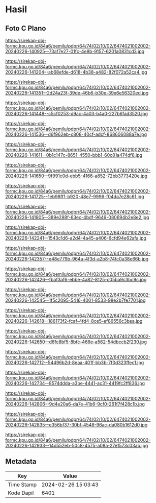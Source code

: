 # Hasil

## Foto C Plano

https://sirekap-obj-formc.kpu.go.id/84a6/pemilu/pdpr/64/74/02/10/02/6474021002002-20240226-140925--73af7e27-01fc-4e8b-9157-6201a0831cd3.jpg

https://sirekap-obj-formc.kpu.go.id/84a6/pemilu/pdpr/64/74/02/10/02/6474021002002-20240226-141204--ab68efde-d618-4b38-a482-82f072a52ca4.jpg

https://sirekap-obj-formc.kpu.go.id/84a6/pemilu/pdpr/64/74/02/10/02/6474021002002-20240226-141351--2d24a23f-39de-46b6-b30e-39e6e56320ed.jpg

https://sirekap-obj-formc.kpu.go.id/84a6/pemilu/pdpr/64/74/02/10/02/6474021002002-20240226-141448--c5cf0253-d9ac-4a03-b4a0-227b6fad3520.jpg

https://sirekap-obj-formc.kpu.go.id/84a6/pemilu/pdpr/64/74/02/10/02/6474021002002-20240226-141536--d6f962eb-c808-40cf-adcf-868606088a7e.jpg

https://sirekap-obj-formc.kpu.go.id/84a6/pemilu/pdpr/64/74/02/10/02/6474021002002-20240226-141611--0b1c147c-8651-4550-bbb1-60c81a474df8.jpg

https://sirekap-obj-formc.kpu.go.id/84a6/pemilu/pdpr/64/74/02/10/02/6474021002002-20240226-141650--9f991c0d-ebb5-4166-a852-72bb3773420e.jpg

https://sirekap-obj-formc.kpu.go.id/84a6/pemilu/pdpr/64/74/02/10/02/6474021002002-20240226-141725--1eb98ff1-b920-48e7-9996-f04da7e28c61.jpg

https://sirekap-obj-formc.kpu.go.id/84a6/pemilu/pdpr/64/74/02/10/02/6474021002002-20240226-141805--389e288f-63ec-4bdf-9649-080694b2e8e2.jpg

https://sirekap-obj-formc.kpu.go.id/84a6/pemilu/pdpr/64/74/02/10/02/6474021002002-20240226-142241--1543c1d6-a2d4-4a45-a406-6cfd94e62afa.jpg

https://sirekap-obj-formc.kpu.go.id/84a6/pemilu/pdpr/64/74/02/10/02/6474021002002-20240226-142357--e48e779b-964a-4f3d-a2b8-74fc0a38e66b.jpg

https://sirekap-obj-formc.kpu.go.id/84a6/pemilu/pdpr/64/74/02/10/02/6474021002002-20240226-142426--fbaf3af6-ebbe-4a82-8125-c05ba9c3bc9c.jpg

https://sirekap-obj-formc.kpu.go.id/84a6/pemilu/pdpr/64/74/02/10/02/6474021002002-20240226-142545--1f5c2095-5416-4001-8533-98e2b7fe7701.jpg

https://sirekap-obj-formc.kpu.go.id/84a6/pemilu/pdpr/64/74/02/10/02/6474021002002-20240226-142618--186173f2-fcaf-4fd4-8ce5-ef86556c3bea.jpg

https://sirekap-obj-formc.kpu.go.id/84a6/pemilu/pdpr/64/74/02/10/02/6474021002002-20240226-142650--d6fc8bf5-8bfc-466e-a562-54dbccb2f230.jpg

https://sirekap-obj-formc.kpu.go.id/84a6/pemilu/pdpr/64/74/02/10/02/6474021002002-20240226-142712--54496b2d-8eaa-401f-bb3b-7f0d323ffec1.jpg

https://sirekap-obj-formc.kpu.go.id/84a6/pemilu/pdpr/64/74/02/10/02/6474021002002-20240226-142734--8574ddda-a3be-4441-ac31-4419fc2ff836.jpg

https://sirekap-obj-formc.kpu.go.id/84a6/pemilu/pdpr/64/74/02/10/02/6474021002002-20240226-142806--9d4e20a6-da7e-41b6-9cf0-261f7f428c1b.jpg

https://sirekap-obj-formc.kpu.go.id/84a6/pemilu/pdpr/64/74/02/10/02/6474021002002-20240226-142835--e356bf37-30bf-4548-96ac-da080b1612d0.jpg

https://sirekap-obj-formc.kpu.go.id/84a6/pemilu/pdpr/64/74/02/10/02/6474021002002-20240226-142933--14d552eb-50c8-4575-a08a-27e1573c03ab.jpg


## Metadata

| Key        | Value               |
| ---------- | ------------------- |
| Time Stamp | 2024-02-26 15:03:43 |
| Kode Dapil | 6401                |



